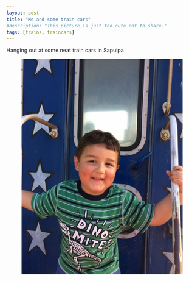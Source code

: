 ```yaml
---
layout: post
title: "Me and some train cars"
#description: "This picture is just too cute not to share."
tags: [trains, traincars]
---
```


Hanging out at some neat train cars in Sapulpa

<figure>
	<img src="/uploads/2015/04/2015-04-18 18.28.06.jpg" alt="">
</figure>